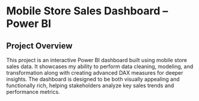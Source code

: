 # Mobile Store Sales Dashboard – Power BI
## Project Overview
This project is an interactive Power BI dashboard built using mobile store sales data.
It showcases my ability to perform data cleaning, modeling, and transformation along with creating advanced DAX measures for deeper insights. The dashboard is designed to be both visually appealing and functionally rich, helping stakeholders analyze key sales trends and performance metrics.
